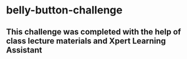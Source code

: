 # belly-button-challenge

## This challenge was completed with the help of class lecture materials and Xpert Learning Assistant
